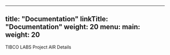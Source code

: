 
---
title: "Documentation"
linkTitle: "Documentation"
weight: 20
menu:
  main:
    weight: 20
---

<!--Join us at our current Hackathon ...<br><br>
<a href="./hackathon"><img src="AIR-Hackathon-2022-OSS.png" width="700px"></a>
<br>-->
TIBCO LABS Project AIR Details

